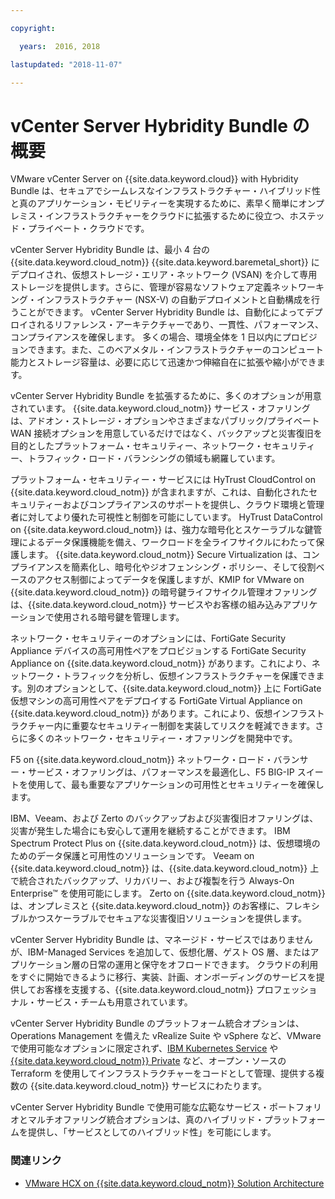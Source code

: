 ```yaml
---

copyright:

  years:  2016, 2018

lastupdated: "2018-11-07"

---
```

# vCenter Server Hybridity Bundle の概要

VMware vCenter Server on {{site.data.keyword.cloud}} with Hybridity Bundle は、セキュアでシームレスなインフラストラクチャー・ハイブリッド性と真のアプリケーション・モビリティーを実現するために、素早く簡単にオンプレミス・インフラストラクチャーをクラウドに拡張するために役立つ、ホステッド・プライベート・クラウドです。

vCenter Server Hybridity Bundle は、最小 4 台の {{site.data.keyword.cloud_notm}} {{site.data.keyword.baremetal_short}} にデプロイされ、仮想ストレージ・エリア・ネットワーク (VSAN) を介して専用ストレージを提供します。さらに、管理が容易なソフトウェア定義ネットワーキング・インフラストラクチャー (NSX-V) の自動デプロイメントと自動構成を行うことができます。 vCenter Server Hybridity Bundle は、自動化によってデプロイされるリファレンス・アーキテクチャーであり、一貫性、パフォーマンス、コンプライアンスを確保します。 多くの場合、環境全体を 1 日以内にプロビジョンできます。また、このベアメタル・インフラストラクチャーのコンピュート能力とストレージ容量は、必要に応じて迅速かつ伸縮自在に拡張や縮小ができます。

vCenter Server Hybridity Bundle を拡張するために、多くのオプションが用意されています。 {{site.data.keyword.cloud_notm}} サービス・オファリングは、アドオン・ストレージ・オプションやさまざまなパブリック/プライベート WAN 接続オプションを用意しているだけではなく、バックアップと災害復旧を目的としたプラットフォーム・セキュリティー、ネットワーク・セキュリティー、トラフィック・ロード・バランシングの領域も網羅しています。

プラットフォーム・セキュリティー・サービスには HyTrust CloudControl on {{site.data.keyword.cloud_notm}} が含まれますが、これは、自動化されたセキュリティーおよびコンプライアンスのサポートを提供し、クラウド環境と管理者に対してより優れた可視性と制御を可能にしています。 HyTrust DataControl on {{site.data.keyword.cloud_notm}} は、強力な暗号化とスケーラブルな鍵管理によるデータ保護機能を備え、ワークロードを全ライフサイクルにわたって保護します。 {{site.data.keyword.cloud_notm}} Secure Virtualization は、コンプライアンスを簡素化し、暗号化やジオフェンシング・ポリシー、そして役割ベースのアクセス制御によってデータを保護しますが、KMIP for VMware on {{site.data.keyword.cloud_notm}} の暗号鍵ライフサイクル管理オファリングは、{{site.data.keyword.cloud_notm}} サービスやお客様の組み込みアプリケーションで使用される暗号鍵を管理します。

ネットワーク・セキュリティーのオプションには、FortiGate Security Appliance デバイスの高可用性ペアをプロビジョンする FortiGate Security Appliance on {{site.data.keyword.cloud_notm}} があります。これにより、ネットワーク・トラフィックを分析し、仮想インフラストラクチャーを保護できます。別のオプションとして、{{site.data.keyword.cloud_notm}} 上に FortiGate 仮想マシンの高可用性ペアをデプロイする FortiGate Virtual Appliance on {{site.data.keyword.cloud_notm}} があります。これにより、仮想インフラストラクチャー内に重要なセキュリティー制御を実装してリスクを軽減できます。さらに多くのネットワーク・セキュリティー・オファリングを開発中です。

F5 on {{site.data.keyword.cloud_notm}} ネットワーク・ロード・バランサー・サービス・オファリングは、パフォーマンスを最適化し、F5 BIG-IP スイートを使用して、最も重要なアプリケーションの可用性とセキュリティーを確保します。

IBM、Veeam、および Zerto のバックアップおよび災害復旧オファリングは、災害が発生した場合にも安心して運用を継続することができます。 IBM Spectrum Protect Plus on {{site.data.keyword.cloud_notm}} は、仮想環境のためのデータ保護と可用性のソリューションです。 Veeam on {{site.data.keyword.cloud_notm}} は、{{site.data.keyword.cloud_notm}} 上で統合されたバックアップ、リカバリー、および複製を行う Always-On Enterprise™ を使用可能にします。 Zerto on {{site.data.keyword.cloud_notm}} は、オンプレミスと {{site.data.keyword.cloud_notm}} のお客様に、フレキシブルかつスケーラブルでセキュアな災害復旧ソリューションを提供します。

vCenter Server Hybridity Bundle は、マネージド・サービスではありませんが、IBM-Managed Services を追加して、仮想化層、ゲスト OS 層、またはアプリケーション層の日常の運用と保守をオフロードできます。 クラウドの利用をすぐに開始できるように移行、実装、計画、オンボーディングのサービスを提供してお客様を支援する、{{site.data.keyword.cloud_notm}} プロフェッショナル・サービス・チームも用意されています。

vCenter Server Hybridity Bundle のプラットフォーム統合オプションは、Operations Management を備えた vRealize Suite や vSphere など、VMware で使用可能なオプションに限定されず、[IBM Kubernetes Service](../vcsiks/vcsiks-intro.html) や [{{site.data.keyword.cloud_notm}} Private](../vcsicp/vcsicp-intro.html) など、オープン・ソースの Terraform を使用してインフラストラクチャーをコードとして管理、提供する複数の {{site.data.keyword.cloud_notm}} サービスにわたります。

vCenter Server Hybridity Bundle で使用可能な広範なサービス・ポートフォリオとマルチオファリング統合オプションは、真のハイブリッド・プラットフォームを提供し、「サービスとしてのハイブリッド性」を可能にします。

### 関連リンク

* [VMware HCX on {{site.data.keyword.cloud_notm}} Solution Architecture](https://www.ibm.com/cloud/garage/files/HCX_Architecture_Design.pdf)

